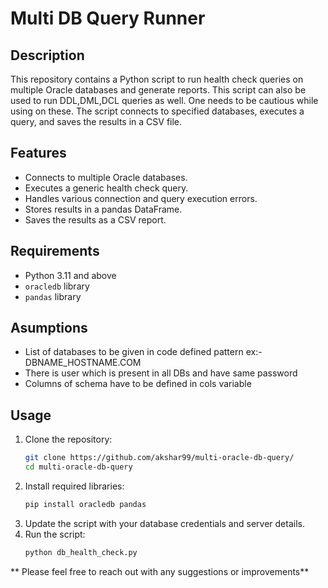 # Multi DB Query Runner

## Description
This repository contains a Python script to run health check queries on multiple Oracle databases and generate reports. 
This script can also be used to run DDL,DML,DCL queries as well. One needs to be cautious while using on these. 
The script connects to specified databases, executes a query, and saves the results in a CSV file.

## Features
- Connects to multiple Oracle databases.
- Executes a generic health check query.
- Handles various connection and query execution errors.
- Stores results in a pandas DataFrame.
- Saves the results as a CSV report.

## Requirements
- Python 3.11 and above 
- `oracledb` library
- `pandas` library

## Asumptions
- List of databases to be given in code defined pattern ex:- DBNAME_HOSTNAME.COM
- There is user which is present in all DBs and have same password
- Columns of schema have to be defined in cols variable
## Usage
1. Clone the repository:
    ```bash
    git clone https://github.com/akshar99/multi-oracle-db-query/
    cd multi-oracle-db-query
    ```
2. Install required libraries:
    ```bash
    pip install oracledb pandas
    ```
3. Update the script with your database credentials and server details.
4. Run the script:
    ```bash
    python db_health_check.py
    ```

**    Please feel free to reach out with any suggestions or improvements**
